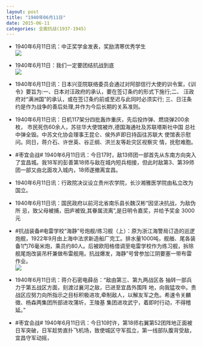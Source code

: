 ```yaml
---
layout: post
title: "1940年06月11日"
date: 2015-06-11
categories: 全面抗战(1937-1945)
---
```


<meta name="referrer" content="no-referrer" />

- 1940年6月11日讯：中正奖学金发表，奖励清寒优秀学生 <br/><img src="https://ww3.sinaimg.cn/large/aca367d8jw1et0hzmiz28j20dw0c8gog.jpg" />

- 1940年6月11日：我们一定要团结抗战到底 <br/><img src="https://ww2.sinaimg.cn/large/aca367d8jw1et0g94yxgej211q0hijy4.jpg" />

- 1940年6月11日讯：日本兴亚院联络委员会通过对阿部信行大使的训令案，《训 令》要旨为:一、日本对汪政府的承认，要在签订条约的形式下施行;二、 汪政府对“满洲国”的承认，或在签订条约前或至迟与此同时必须实行; 三、日汪条约是作为战争的善后处理,并作为今后长期的关系准则。  

- 1940年6月11日讯：日机117架分四批轰炸重庆，先后投炸弹、燃烧弹200余枚， 市民死伤60余人，苏驻华大使馆被炸,德国海通社及苏联塔斯社中国 总社中弹全毁。中苏文化协会理事王昆仑、侯外庐即日持函往苏联大 使馆表示慰问。同日，蒋介石、许世英、谷正纲、洪兰友等赴灾区视察灾 情，抚慰难胞。 

- #枣宜会战# 1940年6月11日讯：今日17时，敌13师团一部首先从东南方向突入了宜昌城。我18军的彭善第18师与敌在城内短兵相接，但此时敌第3、第39师团一部又由北面攻入城内，18师遂撤离宜昌。 

- 1940年6月11日讯：行政院决议设立贵州农学院，长沙湘雅医学院由私立改为 国立。 

- 1940年6月11日讯：国民政府以前河北省南乐县长魏汉彬“因坚决抗战，为敌伪所 忌，致父母被捕，田庐被毁,其眷属流离”,是日明令嘉奖，并给予奖金 3000 元 

- #抗战装备#电雷学校“海静”号炮舰/练习舰（上）：原为浙江海警局订造的巡逻炮舰，1922年9月由上海中法求新造船厂完工。排水量1000吨，舰艏、尾各装备1门76毫米炮，乘员约80人。后被欧阳格借调至电雷学校作为练习舰，拆除舰尾炮改装吊杆兼做布雷舰用。抗战爆发，海静”号曾参加江阴要塞一带布雷作业。 <br/><img src="https://ww2.sinaimg.cn/large/aca367d8jw1eszx5xvey5j208c0h1ta9.jpg" />

- 1940年6月11日讯：蒋介石密电薛岳：“敌由第三、第九两战区各 抽转一部兵力于第五战区方面，刻渡过襄河之敌，已进至宜昌外围阵 地，向我猛攻中。贵战区应努力向所指示之目标积极进攻,牵制敌人，以解友军之危。希速令关麟徵、杨森两集团所部进攻蒲圻，王陵基 集团进攻武宁，着即时行动，不得稽延。” 

- #枣宜会战# 1940年6月11日讯：今日10时许，第18师右翼第52团阵地正面被日军突破，日军趁势直扑飞机场，致使城区守军孤立，第一线部队腹背受敌，宜昌守军动摇， 

